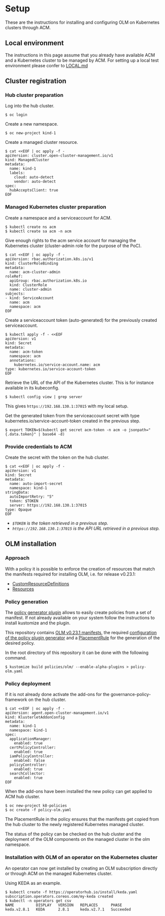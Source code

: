 # Setup

These are the instructions for installing and configuring OLM on Kubernetes clusters through ACM.

## Local environment

The instructions in this page assume that you already have available ACM and a Kubernetes cluster to be managed by ACM.
For setting up a local test environment please confer to [LOCAL.md](./LOCAL.md)

## Cluster registration

### Hub cluster preparation

Log into the hub cluster.
~~~
$ oc login
~~~

Create a new namespace.
~~~
$ oc new-project kind-1
~~~

Create a managed cluster resource.
~~~
$ cat <<EOF | oc apply -f -
apiVersion: cluster.open-cluster-management.io/v1
kind: ManagedCluster
metadata:
  name: kind-1
  labels:
    cloud: auto-detect
    vendor: auto-detect
spec:
  hubAcceptsClient: true
EOF
~~~

### Managed Kubernetes cluster preparation

Create a namespace and a serviceaccount for ACM.
~~~
$ kubectl create ns acm
$ kubectl create sa acm -n acm
~~~

Give enough rights to the acm service account for managing the Kubernetes cluster (cluster-admin role for the purpose of the PoC).
~~~
$ cat <<EOF | oc apply -f -
apiVersion: rbac.authorization.k8s.io/v1
kind: ClusterRoleBinding
metadata:
  name: acm-cluster-admin
roleRef:
  apiGroup: rbac.authorization.k8s.io
  kind: ClusterRole
  name: cluster-admin
subjects:
- kind: ServiceAccount
  name: acm
  namespace: acm
EOF
~~~

Create a serviceaccount token (auto-generated) for the previously created serviceaccount.
~~~
$ kubectl apply -f - <<EOF
apiVersion: v1
kind: Secret
metadata:
  name: acm-token
  namespace: acm
  annotations:
    kubernetes.io/service-account.name: acm
type: kubernetes.io/service-account-token
EOF
~~~

Retrieve the URL of the API of the Kubernetes cluster. This is for instance available in its kubeconfig.
 ~~~
 $ kubectl config view | grep server
 ~~~
 This gives `https://192.168.130.1:37015` with my local setup.

 Get the generated token from the serviceaccount secret with type kubernetes.io/service-account-token created in the previous step.
 ~~~
 $ export TOKEN=$(kubectl get secret acm-token -n acm -o jsonpath="{.data.token}" | base64 -d)
 ~~~

### Provide credentials to ACM

Create the secret with the token on the hub cluster.
~~~
$ cat <<EOF | oc apply -f -
apiVersion: v1
kind: Secret
metadata:
  name: auto-import-secret
  namespace: kind-1
stringData:
  autoImportRetry: "5"
  token: $TOKEN
  server: https://192.168.130.1:37015
type: Opaque
EOF
~~~
- *`$TOKEN` is the token retrieved in a previous step.*
- *`https://192.168.130.1:37015` is the API URL retrieved in a previous step.*

## OLM installation

### Approach

With a policy it is possible to enforce the creation of resources that match the manifests required for installing OLM, i.e. for release v0.23.1:
- [CustomResourceDefinitions](https://github.com/operator-framework/operator-lifecycle-manager/releases/download/v0.23.1/crds.yaml)
- [Resources](https://github.com/operator-framework/operator-lifecycle-manager/releases/download/v0.23.1/olm.yaml)

### Policy generation

The [policy generator plugin](https://github.com/stolostron/policy-generator-plugin) allows to easily create policies from a set of manifest. If not already available on your system follow the instructions to install kustomize and the plugin.

This repository contains [OLM v0.23.1 manifests](./policies/olm/manifests), the required [configuration of the policy plugin generator](./policies/olm/policyGenerator.yaml) and a [PlacementRule](./policies/olm/rules/placementrule.yaml) for the generation of the desired policy.

In the root directory of this repository it can be done with the following command.
~~~
$ kustomize build policies/olm/ --enable-alpha-plugins > policy-olm.yaml
~~~

### Policy deployment

If it is not already done activate the add-ons for the governance-policy-framework on the hub cluster.
~~~
$ cat <<EOF | oc apply -f -
apiVersion: agent.open-cluster-management.io/v1
kind: KlusterletAddonConfig
metadata:
  name: kind-1
  namespace: kind-1
spec:
  applicationManager:
    enabled: true
  certPolicyController:
    enabled: true
  iamPolicyController:
    enabled: false
  policyController:
    enabled: true
  searchCollector:
    enabled: true
EOF
~~~

When the add-ons have been installed the new policy can get applied to ACM hub cluster.
~~~
$ oc new-project k8-policies
$ oc create -f policy-olm.yaml
~~~

The PlacementRule in the policy ensures that the manifests get copied from the hub cluster to the newly registered Kubernetes managed cluster.

The status of the policy can be checked on the hub cluster and the deployment of the OLM components on the managed cluster in the olm namespace.

### Installation with OLM of an operator on the Kubernetes cluster

An operator can now get installed by creating an OLM subscription directly or through ACM on the managed Kubernetes cluster.

Using KEDA as an example.

~~~
$ kubectl create -f https://operatorhub.io/install/keda.yaml
subscription.operators.coreos.com/my-keda created
$ kubectl -n operators get csv
NAME          DISPLAY   VERSION   REPLACES      PHASE
keda.v2.8.1   KEDA      2.8.1     keda.v2.7.1   Succeeded
~~~